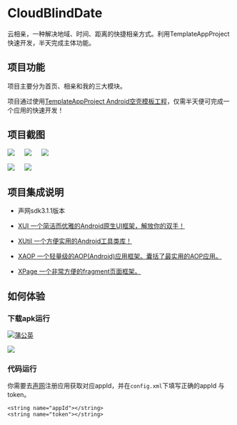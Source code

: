# CloudBlindDate

云相亲，一种解决地域、时间、距离的快捷相亲方式。利用TemplateAppProject快速开发，半天完成主体功能。

## 项目功能

项目主要分为首页、相亲和我的三大模块。

项目通过使用[TemplateAppProject Android空壳模板工程](https://github.com/xuexiangjys/TemplateAppProject)，仅需半天便可完成一个应用的快速开发！

## 项目截图

![](./art/1.png) &emsp; ![](./art/2.png) &emsp; ![](./art/3.png) &emsp;

![](./art/4.png) &emsp; ![](./art/5.png) &emsp;

## 项目集成说明

* 声网sdk3.1.1版本

* [XUI 一个简洁而优雅的Android原生UI框架，解放你的双手！](https://github.com/xuexiangjys/XUI)

* [XUtil 一个方便实用的Android工具类库！](https://github.com/xuexiangjys/XUtil)

* [XAOP 一个轻量级的AOP(Android)应用框架。囊括了最实用的AOP应用。](https://github.com/xuexiangjys/XAOP)

* [XPage 一个非常方便的fragment页面框架。](https://github.com/xuexiangjys/XPage)

## 如何体验

### 下载apk运行

[![蒲公英](https://img.shields.io/badge/downloads-蒲公英-blue.svg)](https://www.pgyer.com/U3Kw)

![](./art/pgy.png)

### 代码运行

你需要去[声网](https://www.agora.io/cn)注册应用获取对应appId，并在`config.xml`下填写正确的appId 与 token。
```
<string name="appId"></string>
<string name="token"></string>
```





